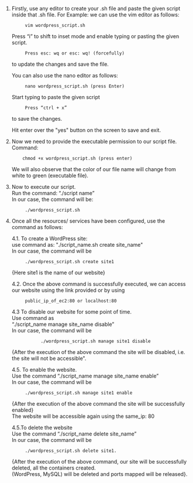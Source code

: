 1. Firstly, use any editor to create your .sh file and paste the given script inside that .sh file.
    For Example: we can use the vim editor as follows: <br>
    
            vim wordpress_script.sh
 
    Press “i” to shift to inset mode and enable typing or pasting the given script. <br>
    
            Press esc: wq or esc: wq! (forcefully) 
    
    to update the changes and save the file.<br>


    You can also use the nano editor as follows: <br>
    
            nano wordpress_script.sh (press Enter)

    Start typing to paste the given script

            Press “ctrl + x” 
      to save the changes. <br>

    Hit enter over the "yes" button on the screen to save and exit.

2.  Now we need to provide the executable permission to our script file. <br>
    Command: 
    
            chmod +x wordpress_script.sh (press enter) 
    We will also observe that the color of our file name will change from white to green (executable file).

3. Now to execute our script.<br>
   Run the command: “./script name” <br>
   In our case, the command will be: <br> 
   
            ./wordpress_script.sh

4. Once all the resources/ services have been configured, use the command as follows: <br>

    4.1.  To create a WordPress site: <br>
          use command as: "./script_name.sh create site_name" <br>
          In our case, the command will be 
          
            ./wordpress_script.sh create site1

      {Here site1 is the name of our website}
  
    4.2.  Once the above command is successfully executed, we can access our website using the link provided or by using <br>       
    
            public_ip_of_ec2:80 or localhost:80

    4.3   To disable our website for some point of time. <br>
          Use command as  <br>
          “./script_name manage site_name disable” <br>
          In our case, the command will be 
          
                  ./wordpress_script.sh manage site1 disable

      {After the execution of the above command the site will be disabled, i.e. the site will not be accessible".

    4.5.  To enable the website. <br>
          Use the command “./script_name manage site_name enable” <br>
          In our case, the command will be 
          
            ./wordpress_script.sh manage site1 enable

      {After the execution of the above command the site will be successfully enabled} <br>
          The website will be accessible again using the same_ip: 80

    4.5.To delete the website <br>
          Use the command “./script_name delete site_name” <br>
          In our case, the command will be 
          
            ./wordpress_script.sh delete site1.

      {After the execution of the above command, our site will be successfully deleted, all the containers created.   
          (WordPress, MySQL) will be deleted and ports mapped will be released}.

         
